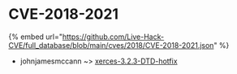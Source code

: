 # CVE-2018-2021
{% embed url="https://github.com/Live-Hack-CVE/full_database/blob/main/cves/2018/CVE-2018-2021.json" %}

* johnjamesmccann ~> [xerces-3.2.3-DTD-hotfix](https://www.alice-snow.ru/2018/database/cve-2018-2021/xerces-3.2.3-dtd-hotfix-johnjamesmccann)